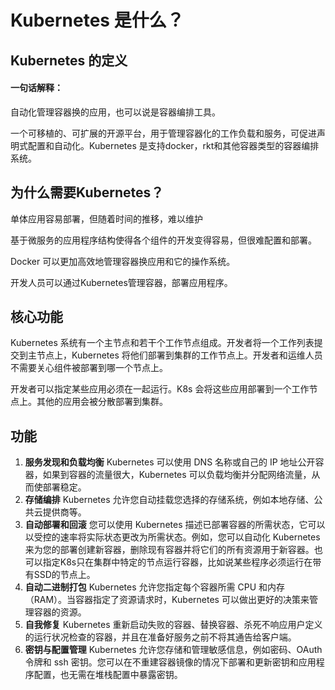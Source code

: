# Kubernetes 是什么？

## Kubernetes 的定义

#### 一句话解释：

自动化管理容器换的应用，也可以说是容器编排工具。

一个可移植的、可扩展的开源平台，用于管理容器化的工作负载和服务，可促进声明式配置和自动化。Kubernetes 是支持docker，rkt和其他容器类型的容器编排系统。

## 为什么需要Kubernetes？

单体应用容易部署，但随着时间的推移，难以维护

基于微服务的应用程序结构使得各个组件的开发变得容易，但很难配置和部署。

Docker 可以更加高效地管理容器换应用和它的操作系统。

开发人员可以通过Kubernetes管理容器，部署应用程序。

## 核心功能

Kubernetes 系统有一个主节点和若干个工作节点组成。开发者将一个工作列表提交到主节点上，Kubernetes 将他们部署到集群的工作节点上。开发者和运维人员不需要关心组件被部署到哪一个节点上。

开发者可以指定某些应用必须在一起运行。K8s 会将这些应用部署到一个工作节点上。其他的应用会被分散部署到集群。

## 功能

1. **服务发现和负载均衡** Kubernetes 可以使用 DNS 名称或自己的 IP 地址公开容器，如果到容器的流量很大，Kubernetes 可以负载均衡并分配网络流量，从而使部署稳定。
2. **存储编排** Kubernetes 允许您自动挂载您选择的存储系统，例如本地存储、公共云提供商等。
3. **自动部署和回滚** 您可以使用 Kubernetes 描述已部署容器的所需状态，它可以以受控的速率将实际状态更改为所需状态。例如，您可以自动化 Kubernetes 来为您的部署创建新容器，删除现有容器并将它们的所有资源用于新容器。也可以指定K8s只在集群中特定的节点运行容器，比如说某些程序必须运行在带有SSD的节点上。
4. **自动二进制打包** Kubernetes 允许您指定每个容器所需 CPU 和内存（RAM）。当容器指定了资源请求时，Kubernetes 可以做出更好的决策来管理容器的资源。
5. **自我修复** Kubernetes 重新启动失败的容器、替换容器、杀死不响应用户定义的运行状况检查的容器，并且在准备好服务之前不将其通告给客户端。
6. **密钥与配置管理** Kubernetes 允许您存储和管理敏感信息，例如密码、OAuth 令牌和 ssh 密钥。您可以在不重建容器镜像的情况下部署和更新密钥和应用程序配置，也无需在堆栈配置中暴露密钥。

## 



